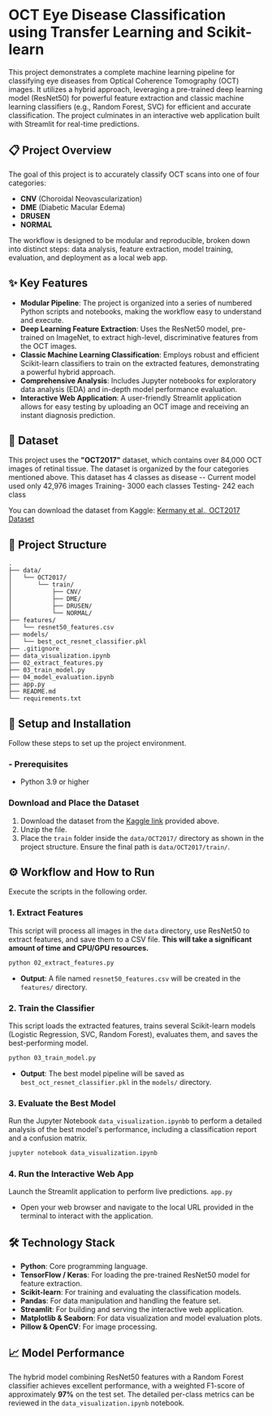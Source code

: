 
# OCT Eye Disease Classification using Transfer Learning and Scikit-learn

This project demonstrates a complete machine learning pipeline for classifying eye diseases from Optical Coherence Tomography (OCT) images. It utilizes a hybrid approach, leveraging a pre-trained deep learning model (ResNet50) for powerful feature extraction and classic machine learning classifiers (e.g., Random Forest, SVC) for efficient and accurate classification. The project culminates in an interactive web application built with Streamlit for real-time predictions.

## 📋 Project Overview

The goal of this project is to accurately classify OCT scans into one of four categories:

  * **CNV** (Choroidal Neovascularization)
  * **DME** (Diabetic Macular Edema)
  * **DRUSEN**
  * **NORMAL**

The workflow is designed to be modular and reproducible, broken down into distinct steps: data analysis, feature extraction, model training, evaluation, and deployment as a local web app.

## ✨ Key Features

  * **Modular Pipeline**: The project is organized into a series of numbered Python scripts and notebooks, making the workflow easy to understand and execute.
  * **Deep Learning Feature Extraction**: Uses the ResNet50 model, pre-trained on ImageNet, to extract high-level, discriminative features from the OCT images.
  * **Classic Machine Learning Classification**: Employs robust and efficient Scikit-learn classifiers to train on the extracted features, demonstrating a powerful hybrid approach.
  * **Comprehensive Analysis**: Includes Jupyter notebooks for exploratory data analysis (EDA) and in-depth model performance evaluation.
  * **Interactive Web Application**: A user-friendly Streamlit application allows for easy testing by uploading an OCT image and receiving an instant diagnosis prediction.

## 💾 Dataset

This project uses the **"OCT2017"** dataset, which contains over 84,000 OCT images of retinal tissue. The dataset is organized by the four categories mentioned above.
This dataset has 4 classes as disease
-- Current model used only 42,976 images
  Training- 3000 each classes
  Testing- 242 each class

You can download the dataset from Kaggle: [Kermany et al., OCT2017 Dataset](https://www.kaggle.com/datasets/paultimothymooney/kermany2018)

## 📂 Project Structure

```
.
├── data/
│   └── OCT2017/
│       └── train/
│           ├── CNV/
│           ├── DME/
│           ├── DRUSEN/
│           └── NORMAL/
├── features/
│   └── resnet50_features.csv
├── models/
│   └── best_oct_resnet_classifier.pkl
├── .gitignore
├── data_visualization.ipynb
├── 02_extract_features.py
├── 03_train_model.py
├── 04_model_evaluation.ipynb
├── app.py
├── README.md
└── requirements.txt
```

## 🚀 Setup and Installation

Follow these steps to set up the project environment.

### - Prerequisites

  * Python 3.9 or higher


###  Download and Place the Dataset

1.  Download the dataset from the [Kaggle link](https://www.kaggle.com/datasets/paultimothymooney/kermany2018) provided above.
2.  Unzip the file.
3.  Place the `train` folder inside the `data/OCT2017/` directory as shown in the project structure. Ensure the final path is `data/OCT2017/train/`.

## ⚙️ Workflow and How to Run

Execute the scripts in the following order.

### 1\. Extract Features

This script will process all images in the `data` directory, use ResNet50 to extract features, and save them to a CSV file.
**This will take a significant amount of time and CPU/GPU resources.**

```bash
python 02_extract_features.py
```

  * **Output**: A file named `resnet50_features.csv` will be created in the `features/` directory.

### 2\. Train the Classifier

This script loads the extracted features, trains several Scikit-learn models (Logistic Regression, SVC, Random Forest), evaluates them, and saves the best-performing model.

```bash
python 03_train_model.py
```

  * **Output**: The best model pipeline will be saved as `best_oct_resnet_classifier.pkl` in the `models/` directory.

### 3\. Evaluate the Best Model

Run the Jupyter Notebook `data_visualization.ipynbb` to perform a detailed analysis of the best model's performance, including a classification report and a confusion matrix.

```bash
jupyter notebook data_visualization.ipynb
```

### 4\. Run the Interactive Web App

Launch the Streamlit application to perform live predictions.
`app.py`



  * Open your web browser and navigate to the local URL provided in the terminal to interact with the application.

## 🛠️ Technology Stack

  * **Python**: Core programming language.
  * **TensorFlow / Keras**: For loading the pre-trained ResNet50 model for feature extraction.
  * **Scikit-learn**: For training and evaluating the classification models.
  * **Pandas**: For data manipulation and handling the feature set.
  * **Streamlit**: For building and serving the interactive web application.
  * **Matplotlib & Seaborn**: For data visualization and model evaluation plots.
  * **Pillow & OpenCV**: For image processing.

## 📈 Model Performance

The hybrid model combining ResNet50 features with a Random Forest classifier achieves excellent performance, with a weighted F1-score of approximately **97%** on the test set. The detailed per-class metrics can be reviewed in the `data_visualization.ipynb` notebook.


